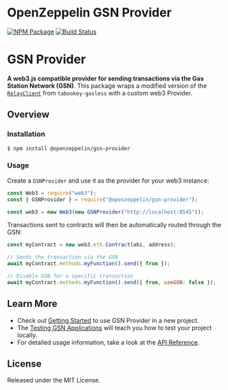 # OpenZeppelin GSN Provider

[![NPM Package](https://img.shields.io/npm/v/@openzeppelin/gsn-provider.svg)](https://www.npmjs.org/package/@openzeppelin/gsn-provider)
[![Build Status](https://circleci.com/gh/OpenZeppelin/openzeppelin-gsn-provider.svg?style=shield)](https://circleci.com/gh/OpenZeppelin/openzeppelin-gsn-provider)

# GSN Provider

**A web3.js compatible provider for sending transactions via the Gas Station Network (GSN)**. This package wraps a modified version of the [`RelayClient`](https://github.com/tabookey/tabookey-gasless/blob/master/src/js/relayclient/RelayClient.js) from `tabookey-gasless` with a custom web3 Provider.

## Overview

### Installation

```console
$ npm install @openzeppelin/gsn-provider
```

### Usage

Create a `GSNProvider` and use it as the provider for your web3 instance:

```javascript
const Web3 = require("web3");
const { GSNProvider } = require("@openzeppelin/gsn-provider");

const web3 = new Web3(new GSNProvider("http://localhost:8545"));
```

Transactions sent to contracts will then be automatically routed through the GSN:

```javascript
const myContract = new web3.eth.Contract(abi, address);

// Sends the transaction via the GSN
await myContract.methods.myFunction().send({ from });

// Disable GSN for a specific transaction
await myContract.methods.myFunction().send({ from, useGSN: false });
```

## Learn More

* Check out [Getting Started](https://docs.openzeppelin.com/gsn-provider/getting-started) to use GSN Provider in a new project.
* The [Testing GSN Applications](https://docs.openzeppelin.com/gsn-provider/testing-gsn-applications) will teach you how to test your project locally.
* For detailed usage information, take a look at the [API Reference](https://docs.openzeppelin.com/gsn-provider/api).


## License

Released under the MIT License.
